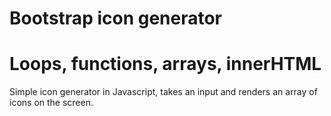 # Bootstrap icon generator
# Loops, functions, arrays, innerHTML

Simple icon generator in Javascript, takes an input and renders an array of icons on the screen.